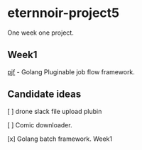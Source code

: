 # eternnoir-project5
One week one project.

## Week1

[pjf](https://github.com/eternnoir/pjf) - Golang Pluginable job flow framework.

## Candidate ideas

[ ] drone slack file upload plubin

[ ] Comic downloader.

[x] Golang batch framework. Week1
